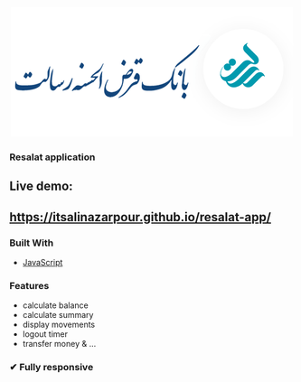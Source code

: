<div align="center"> <img src="logo.png" alt="Logo" >
  </div>

### Resalat application
## Live demo:
## https://itsalinazarpour.github.io/resalat-app/


### Built With

* [JavaScript](https://JavaScript.com)

### Features

* calculate balance
* calculate summary
* display movements
* logout timer
* transfer money & ...

### ✔ Fully responsive
